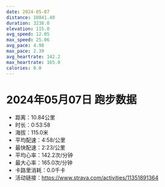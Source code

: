 ```yaml
---
date: 2024-05-07
distance: 10841.40
duration: 3238.0
elevation: 115.0
avg_speed: 12.05
max_speed: 25.06
avg_pace: 4.98
max_pace: 2.39
avg_heartrate: 142.2
max_heartrate: 165.0
calories: 0.0
---
```


# 2024年05月07日 跑步数据

- 距离：10.84公里
- 时长：0:53:58
- 海拔：115.0米
- 平均配速：4:58/公里
- 最快配速：2:23/公里
- 平均心率：142.2次/分钟
- 最大心率：165.0次/分钟
- 卡路里消耗：0.0千卡
- 活动链接：https://www.strava.com/activities/11351891364
